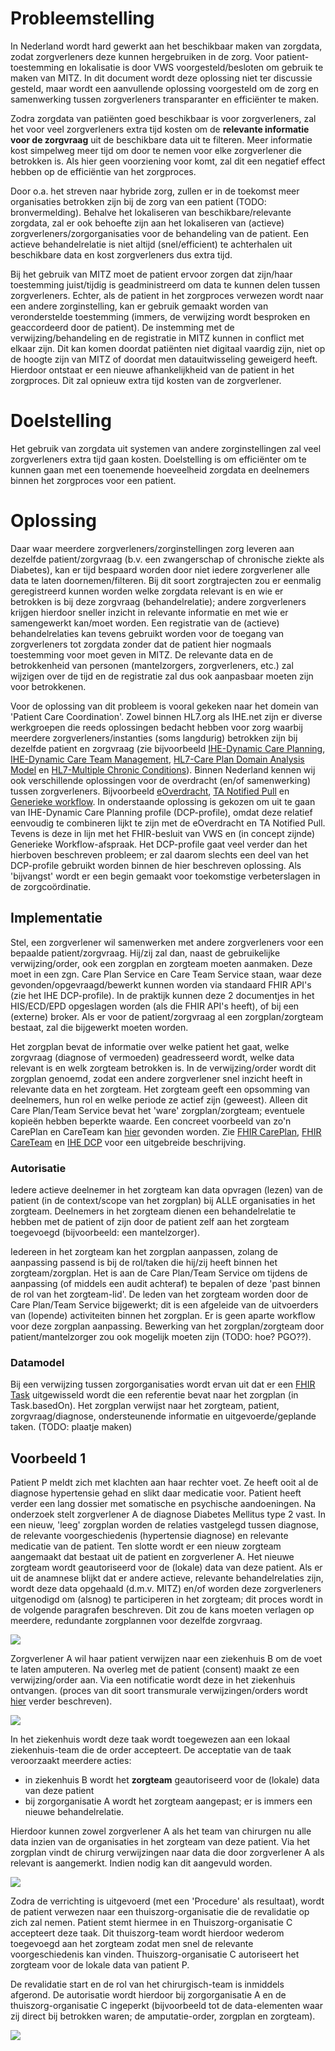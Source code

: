 # Probleemstelling
In Nederland wordt hard gewerkt aan het beschikbaar maken van zorgdata, zodat zorgverleners deze kunnen hergebruiken in de zorg. Voor patient-toestemming en lokalisatie is door VWS voorgesteld/besloten om gebruik te maken van MITZ. In dit document wordt deze oplossing niet ter discussie gesteld, maar wordt een aanvullende oplossing voorgesteld om de zorg en samenwerking tussen zorgverleners transparanter en efficiënter te maken. 

Zodra zorgdata van patiënten goed beschikbaar is voor zorgverleners, zal het voor veel zorgverleners extra tijd kosten om de **relevante informatie voor de zorgvraag** uit de beschikbare data uit te filteren. Meer informatie kost simpelweg meer tijd om door te nemen voor elke zorgverlener die betrokken is. Als hier geen voorziening voor komt, zal dit een negatief effect hebben op de efficiëntie van het zorgproces.

Door o.a. het streven naar hybride zorg, zullen er in de toekomst meer organisaties betrokken zijn bij de zorg van een patient (TODO: bronvermelding). Behalve het lokaliseren van beschikbare/relevante zorgdata, zal er ook behoefte zijn aan het lokaliseren van (actieve) zorgverleners/zorgorganisaties voor de behandeling van de patient. Een actieve behandelrelatie is niet altijd (snel/efficient) te achterhalen uit beschikbare data en kost zorgverleners dus extra tijd.

Bij het gebruik van MITZ moet de patient ervoor zorgen dat zijn/haar toestemming juist/tijdig is geadministreerd om data te kunnen delen tussen zorgverleners. Echter, als de patient in het zorgproces verwezen wordt naar een andere zorginstelling, kan er gebruik gemaakt worden van veronderstelde toestemming (immers, de verwijzing wordt besproken en geaccordeerd door de patient). De instemming met de verwijzing/behandeling en de registratie in MITZ kunnen in conflict met elkaar zijn. Dit kan komen doordat patiënten niet digitaal vaardig zijn, niet op de hoogte zijn van MITZ of doordat men datauitwisseling geweigerd heeft. Hierdoor ontstaat er een nieuwe afhankelijkheid van de patient in het zorgproces. Dit zal opnieuw extra tijd kosten van de zorgverlener.


# Doelstelling
Het gebruik van zorgdata uit systemen van andere zorginstellingen zal veel zorgverleners extra tijd gaan kosten. Doelstelling is om efficiënter om te kunnen gaan met een toenemende hoeveelheid zorgdata en deelnemers binnen het zorgproces voor een patient.  




# Oplossing

Daar waar meerdere zorgverleners/zorginstellingen zorg leveren aan dezelfde patient/zorgvraag (b.v. een zwangerschap of chronische ziekte als Diabetes), kan er tijd bespaard worden door niet iedere zorgverlener alle data te laten doornemen/filteren. Bij dit soort zorgtrajecten zou er eenmalig geregistreerd kunnen worden welke zorgdata relevant is en wie er betrokken is bij deze zorgvraag (behandelrelatie); andere zorgverleners krijgen hierdoor sneller inzicht in relevante informatie en met wie er samengewerkt kan/moet worden. 
Een registratie van de (actieve) behandelrelaties kan tevens gebruikt worden voor de toegang van zorgverleners tot zorgdata zonder dat de patient hier nogmaals toestemming voor moet geven in MITZ. De relevante data en de betrokkenheid van personen (mantelzorgers, zorgverleners, etc.) zal wijzigen over de tijd en de registratie zal dus ook aanpasbaar moeten zijn voor betrokkenen.

Voor de oplossing van dit probleem is vooral gekeken naar het domein van 'Patient Care Coordination'. Zowel binnen HL7.org als IHE.net zijn er diverse werkgroepen die reeds oplossingen bedacht hebben voor zorg waarbij meerdere zorgverleners/instanties (soms langdurig) betrokken zijn bij dezelfde patient en zorgvraag (zie bijvoorbeeld [IHE-Dynamic Care Planning](http://ihe.net/uploadedFiles/Documents/PCC/IHE_PCC_Suppl_DCP.pdf), [IHE-Dynamic Care Team Management](http://ihe.net/uploadedFiles/Documents/PCC/IHE_PCC_Suppl_DCTM.pdf), [HL7-Care Plan Domain Analysis Model](https://confluence.hl7.org/display/PC/Care+Plan+DAM+2.0+-+Project+Index+Page) en [HL7-Multiple Chronic Conditions](https://hl7.org/fhir/us/mcc/2023Sep/)). Binnen Nederland kennen wij ook verschillende oplossingen voor de overdracht (en/of  samenwerking) tussen zorgverleners. Bijvoorbeeld [eOverdracht](https://nuts-foundation.gitbook.io/bolts/eoverdracht/leveranciersspecificatie), [TA Notified Pull](https://www.twiin.nl/media/449/download) en [Generieke workflow](https://confluence.hl7.org/display/HNETH/Generieke%2C+transmurale+workflow). In onderstaande oplossing is gekozen om uit te gaan van IHE-Dynamic Care Planning profile (DCP-profile), omdat deze relatief eenvoudig te combineren lijkt te zijn met de eOverdracht en TA Notified Pull. Tevens is deze  in lijn met het FHIR-besluit van VWS en (in concept zijnde) Generieke Workflow-afspraak. Het DCP-profile gaat veel verder dan het hierboven beschreven probleem; er zal daarom slechts een deel van het DCP-profile gebruikt worden binnen de hier beschreven oplossing. Als 'bijvangst' wordt er een begin gemaakt voor toekomstige verbeterslagen in de zorgcoördinatie. 

## Implementatie
Stel, een zorgverlener wil samenwerken met andere zorgverleners voor een bepaalde patient/zorgvraag. Hij/zij zal dan, naast de gebruikelijke verwijzing/order, ook een zorgplan en zorgteam moeten aanmaken. Deze moet in een zgn. Care Plan Service en Care Team Service staan, waar deze gevonden/opgevraagd/bewerkt kunnen worden via standaard FHIR API's (zie het IHE DCP-profile). In de praktijk kunnen deze 2 documentjes in het HIS/ECD/EPD opgeslagen worden (als die FHIR API's heeft), of bij een (externe) broker. Als er voor de patient/zorgvraag al een zorgplan/zorgteam bestaat, zal die bijgewerkt moeten worden.

Het zorgplan bevat de informatie over welke patient het gaat, welke zorgvraag (diagnose of vermoeden) geadresseerd wordt, welke data relevant is en welk zorgteam betrokken is. In de verwijzing/order wordt dit zorgplan genoemd, zodat een andere zorgverlener snel inzicht heeft in relevante data en het zorgteam. 
Het zorgteam geeft een opsomming van deelnemers, hun rol en welke periode ze actief zijn (geweest).  Alleen dit Care Plan/Team Service bevat het 'ware' zorgplan/zorgteam; eventuele kopieën hebben beperkte waarde. Een concreet voorbeeld van zo'n CarePlan en CareTeam kan [hier](https://hl7.org/fhir/R4/careplan-example-f203-sepsis.json.html) gevonden worden. Zie [FHIR CarePlan](https://hl7.org/fhir/R4/careplan.html), [FHIR CareTeam](https://hl7.org/fhir/R4/careteam.html) en [IHE DCP](http://ihe.net/uploadedFiles/Documents/PCC/IHE_PCC_Suppl_DCP.pdf) voor een uitgebreide beschrijving.


### Autorisatie
Iedere actieve deelnemer in het zorgteam kan data opvragen (lezen) van de patient (in de context/scope van het zorgplan) bij ALLE organisaties in het zorgteam. Deelnemers in het zorgteam dienen een behandelrelatie te hebben met de patient of zijn door de patient zelf aan het zorgteam toegevoegd (bijvoorbeeld: een mantelzorger).


Iedereen in het zorgteam kan het zorgplan aanpassen, zolang de aanpassing passend is bij de rol/taken die hij/zij heeft binnen het zorgteam/zorgplan. Het is aan de Care Plan/Team Service om tijdens de aanpassing (of middels een audit achteraf) te bepalen of deze 'past binnen de rol van het zorgteam-lid'. De leden van het zorgteam worden door de Care Plan/Team Service bijgewerkt; dit is een afgeleide van de uitvoerders van (lopende) activiteiten binnen het zorgplan. Er is geen aparte workflow voor deze zorgplan aanpassing. Bewerking van het zorgplan/zorgteam door patient/mantelzorger zou ook mogelijk moeten zijn (TODO: hoe? PGO??).

### Datamodel
Bij een verwijzing tussen zorgorganisaties wordt ervan uit dat er een [FHIR Task](https://hl7.org/fhir/R4/task.html) uitgewisseld wordt die een referentie bevat naar het zorgplan (in Task.basedOn). Het zorgplan verwijst naar het zorgteam, patient, zorgvraag/diagnose, ondersteunende informatie en uitgevoerde/geplande taken. (TODO: plaatje maken)


## Voorbeeld 1

Patient P meldt zich met klachten aan haar rechter voet. Ze heeft ooit al de diagnose hypertensie gehad en slikt daar medicatie voor. Patient heeft verder een lang dossier met somatische en psychische aandoeningen. Na onderzoek stelt zorgverlener A de diagnose Diabetes Mellitus type 2 vast. In een nieuw, 'leeg' zorgplan worden de relaties vastgelegd tussen diagnose, de relevante voorgeschiedenis (hypertensie diagnose) en relevante medicatie van de patient. Ten slotte wordt er een nieuw zorgteam aangemaakt dat bestaat uit de patient en zorgverlener A. Het nieuwe zorgteam wordt geautoriseerd voor de (lokale) data van deze patient. Als er uit de anamnese blijkt dat er andere actieve, relevante behandelrelaties zijn, wordt deze data opgehaald (d.m.v. MITZ) en/of worden deze zorgverleners uitgenodigd om (alsnog) te participeren in het zorgteam; dit proces wordt in de volgende paragrafen beschreven. Dit zou de kans moeten verlagen op meerdere, redundante zorgplannen voor dezelfde zorgvraag.

![](/input/images/example1-1.png)


Zorgverlener A wil haar patient verwijzen naar een ziekenhuis B om de voet te laten amputeren. Na overleg met de patient (consent) maakt ze een verwijzing/order aan. Via een notificatie wordt deze in het ziekenhuis ontvangen.  (proces van dit soort transmurale verwijzingen/orders wordt [hier](https://confluence.hl7.org/display/HNETH/Generieke%2C+transmurale+workflow) verder beschreven).

![](/input/images/example1-2.png)

In het ziekenhuis wordt deze taak wordt toegewezen aan een lokaal ziekenhuis-team die de order accepteert. De acceptatie van de taak veroorzaakt meerdere acties:
- in ziekenhuis B wordt het **zorgteam** geautoriseerd voor de (lokale) data van deze patient 
- bij zorgorganisatie A wordt het zorgteam aangepast; er is immers een nieuwe behandelrelatie. 

Hierdoor kunnen zowel zorgverlener A als het team van chirurgen nu alle data inzien van de organisaties in het zorgteam van deze patient. Via het zorgplan vindt de chirurg verwijzingen naar data die door zorgverlener A als relevant is aangemerkt. Indien nodig kan dit aangevuld worden. 

![](/input/images/example1-3.png)


Zodra de verrichting is uitgevoerd (met een 'Procedure' als resultaat), wordt de patient verwezen naar een thuiszorg-organisatie die de revalidatie op zich zal nemen. Patient stemt hiermee in en Thuiszorg-organisatie C accepteert deze taak. Dit thuiszorg-team wordt hierdoor wederom toegevoegd aan het zorgteam zodat men snel de relevante voorgeschiedenis kan vinden. Thuiszorg-organisatie C autoriseert het zorgteam voor de lokale data van patient P. 

De revalidatie start en de rol van het chirurgisch-team is inmiddels afgerond. De autorisatie wordt hierdoor bij zorgorganisatie A en de thuiszorg-organisatie C ingeperkt (bijvoorbeeld tot de data-elementen waar zij direct bij betrokken waren; de amputatie-order, zorgplan en zorgteam). 

![](/input/images/example1-4.png)